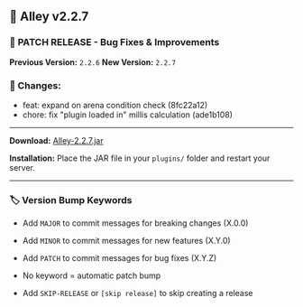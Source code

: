 ## 🎉 Alley v2.2.7

### 🔧 **PATCH RELEASE** - Bug Fixes & Improvements

**Previous Version:** `2.2.6`
**New Version:** `2.2.7`

### 📝 Changes:

- feat: expand on arena condition check (8fc22a12)
- chore: fix "plugin loaded in" millis calculation (ade1b108)

---
**Download:** [Alley-2.2.7.jar](https://github.com/RevereInc/alley-practice/releases/download/v2.2.7/Alley-2.2.7.jar)

**Installation:** Place the JAR file in your `plugins/` folder and restart your server.

---
### 🏷️ Version Bump Keywords

- Add `MAJOR` to commit messages for breaking changes (X.0.0)

- Add `MINOR` to commit messages for new features (X.Y.0)

- Add `PATCH` to commit messages for bug fixes (X.Y.Z)

- No keyword = automatic patch bump

- Add `SKIP-RELEASE` or `[skip release]` to skip creating a release

